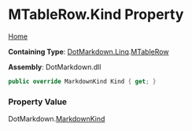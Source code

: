 <a name="_top"></a>

# MTableRow\.Kind Property

[Home](../../../../README.md#_top)

**Containing Type**: [DotMarkdown.Linq](../../README.md#_top)\.[MTableRow](../README.md#_top)

**Assembly**: DotMarkdown\.dll

```csharp
public override MarkdownKind Kind { get; }
```

### Property Value

DotMarkdown\.[MarkdownKind](../../../MarkdownKind/README.md#_top)

